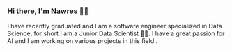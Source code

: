 ### Hi there, I'm Nawres 🙋‍♀️

I have recently graduated and I am a software engineer specialized in Data Science, for short I am a Junior Data Scientist 👩‍💻. I have a great passion for AI and I am working on various projects in this field .  
<!--
**nawresmhedhbi/nawresmhedhbi** is a ✨ _special_ ✨ repository because its `README.md` (this file) appears on your GitHub profile.

Here are some ideas to get you started:

- 🔭 I’m currently working on ...
- 🌱 I’m currently learning ...
- 👯 I’m looking to collaborate on ...
- 🤔 I’m looking for help with ...
- 💬 Ask me about ...
- 📫 How to reach me: ...
- 😄 Pronouns: ...
- ⚡ Fun fact: ...
-->
